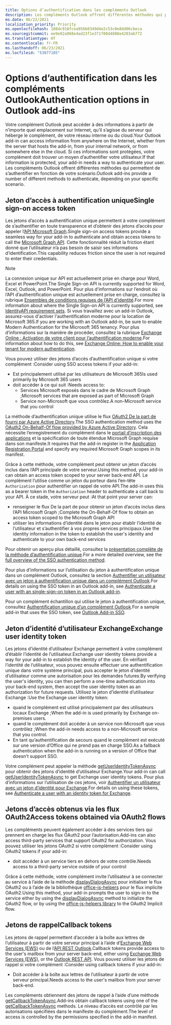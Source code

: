 ```yaml
---
title: Options d’authentification dans les compléments Outlook
description: Les compléments Outlook offrent différentes méthodes qui permettent de s’authentifier en fonction de votre scénario.
ms.date: 06/22/2021
localization_priority: Priority
ms.openlocfilehash: 108dc918fcea956b8349d4e2c53c0e8dd06cbeca
ms.sourcegitcommit: ee9e92a968e4ad23f1e371f00d4888e4203ab772
ms.translationtype: HT
ms.contentlocale: fr-FR
ms.lasthandoff: 06/23/2021
ms.locfileid: "53077105"
---
```

# <a name="authentication-options-in-outlook-add-ins"></a><span data-ttu-id="63b6c-103">Options d’authentification dans les compléments Outlook</span><span class="sxs-lookup"><span data-stu-id="63b6c-103">Authentication options in Outlook add-ins</span></span>

<span data-ttu-id="63b6c-104">Votre complément Outlook peut accéder à des informations à partir de n’importe quel emplacement sur Internet, qu’il s’agisse du serveur qui héberge le complément, de votre réseau interne ou du cloud.</span><span class="sxs-lookup"><span data-stu-id="63b6c-104">Your Outlook add-in can access information from anywhere on the Internet, whether from the server that hosts the add-in, from your internal network, or from somewhere else in the cloud.</span></span> <span data-ttu-id="63b6c-105">Si ces informations sont protégées, votre complément doit trouver un moyen d’authentifier votre utilisateur.</span><span class="sxs-lookup"><span data-stu-id="63b6c-105">If that information is protected, your add-in needs a way to authenticate your user.</span></span> <span data-ttu-id="63b6c-106">Les compléments Outlook offrent différentes méthodes qui permettent de s’authentifier en fonction de votre scénario.</span><span class="sxs-lookup"><span data-stu-id="63b6c-106">Outlook add-ins provide a number of different methods to authenticate, depending on your specific scenario.</span></span>

## <a name="single-sign-on-access-token"></a><span data-ttu-id="63b6c-107">Jeton d’accès à authentification unique</span><span class="sxs-lookup"><span data-stu-id="63b6c-107">Single sign-on access token</span></span>

<span data-ttu-id="63b6c-108">Les jetons d’accès à authentification unique permettent à votre complément de s’authentifier en toute transparence et d’obtenir des jetons d’accès pour appeler l’[API Microsoft Graph](/graph/overview).</span><span class="sxs-lookup"><span data-stu-id="63b6c-108">Single sign-on access tokens provide a seamless way for your add-in to authenticate and obtain access tokens to call the [Microsoft Graph API](/graph/overview).</span></span> <span data-ttu-id="63b6c-109">Cette fonctionnalité réduit la friction étant donné que l’utilisateur n’a pas besoin de saisir ses informations d’identification.</span><span class="sxs-lookup"><span data-stu-id="63b6c-109">This capability reduces friction since the user is not required to enter their credentials.</span></span>

> [!NOTE]
> <span data-ttu-id="63b6c-110">La connexion unique sur API est actuellement prise en charge pour Word, Excel et PowerPoint.</span><span class="sxs-lookup"><span data-stu-id="63b6c-110">The Single Sign-on API is currently supported for Word, Excel, Outlook, and PowerPoint.</span></span> <span data-ttu-id="63b6c-111">Pour plus d’informations sur l’endroit où l’API d’authentification unique est actuellement prise en charge, consultez la rubrique [Ensembles de conditions requises de l’API d’identité](../reference/requirement-sets/identity-api-requirement-sets.md).</span><span class="sxs-lookup"><span data-stu-id="63b6c-111">For more information about where the Single Sign-on API is currently supported, see [IdentityAPI requirement sets](../reference/requirement-sets/identity-api-requirement-sets.md).</span></span>
> <span data-ttu-id="63b6c-112">Si vous travaillez avec un add-in Outlook, assurez-vous d'activer l'authentification moderne pour la location de Microsoft 365.</span><span class="sxs-lookup"><span data-stu-id="63b6c-112">If you are working with an Outlook add-in, be sure to enable Modern Authentication for the Microsoft 365 tenancy.</span></span> <span data-ttu-id="63b6c-113">Pour plus d’informations sur la manière de procéder, consultez la rubrique [Exchange Online : Activation de votre client pour l’authentification moderne](https://social.technet.microsoft.com/wiki/contents/articles/32711.exchange-online-how-to-enable-your-tenant-for-modern-authentication.aspx).</span><span class="sxs-lookup"><span data-stu-id="63b6c-113">For information about how to do this, see [Exchange Online: How to enable your tenant for modern authentication](https://social.technet.microsoft.com/wiki/contents/articles/32711.exchange-online-how-to-enable-your-tenant-for-modern-authentication.aspx).</span></span>

<span data-ttu-id="63b6c-114">Vous pouvez utiliser des jetons d’accès d’authentification unique si votre complément :</span><span class="sxs-lookup"><span data-stu-id="63b6c-114">Consider using SSO access tokens if your add-in:</span></span>

- <span data-ttu-id="63b6c-115">Est principalement utilisé par les utilisateurs de Microsoft 365</span><span class="sxs-lookup"><span data-stu-id="63b6c-115">Is used primarily by Microsoft 365 users</span></span>
- <span data-ttu-id="63b6c-116">doit accéder à ce qui suit :</span><span class="sxs-lookup"><span data-stu-id="63b6c-116">Needs access to:</span></span>
  - <span data-ttu-id="63b6c-117">Services Microsoft exposés dans le cadre de Microsoft Graph ;</span><span class="sxs-lookup"><span data-stu-id="63b6c-117">Microsoft services that are exposed as part of Microsoft Graph</span></span>
  - <span data-ttu-id="63b6c-118">Service non-Microsoft que vous contrôlez.</span><span class="sxs-lookup"><span data-stu-id="63b6c-118">A non-Microsoft service that you control</span></span>

<span data-ttu-id="63b6c-119">La méthode d’authentification unique utilise le flux [OAuth2 De la part de fourni par Azure Active Directory](/azure/active-directory/develop/active-directory-v2-protocols-oauth-on-behalf-of).</span><span class="sxs-lookup"><span data-stu-id="63b6c-119">The SSO authentication method uses the [OAuth2 On-Behalf-Of flow provided by Azure Active Directory](/azure/active-directory/develop/active-directory-v2-protocols-oauth-on-behalf-of).</span></span> <span data-ttu-id="63b6c-120">Cela nécessite l’enregistrement du complément dans le [portail d’inscription des applications](https://apps.dev.microsoft.com/) et la spécification de toute étendue Microsoft Graph requise dans son manifeste.</span><span class="sxs-lookup"><span data-stu-id="63b6c-120">It requires that the add-in register in the [Application Registration Portal](https://apps.dev.microsoft.com/) and specify any required Microsoft Graph scopes in its manifest.</span></span>

<span data-ttu-id="63b6c-121">Grâce à cette méthode, votre complément peut obtenir un jeton d’accès inclus dans l’API principale de votre serveur.</span><span class="sxs-lookup"><span data-stu-id="63b6c-121">Using this method, your add-in can obtain an access token scoped to your server back-end API.</span></span> <span data-ttu-id="63b6c-122">Le complément l’utilise comme un jeton du porteur dans l’en-tête `Authorization` pour authentifier un rappel de votre API.</span><span class="sxs-lookup"><span data-stu-id="63b6c-122">The add-in uses this as a bearer token in the `Authorization` header to authenticate a call back to your API.</span></span> <span data-ttu-id="63b6c-123">À ce stade, votre serveur peut :</span><span class="sxs-lookup"><span data-stu-id="63b6c-123">At that point your server can:</span></span>

- <span data-ttu-id="63b6c-124">renseigner le flux De la part de pour obtenir un jeton d’accès inclus dans l’API Microsoft Graph ;</span><span class="sxs-lookup"><span data-stu-id="63b6c-124">Complete the On-Behalf-Of flow to obtain an access token scoped to the Microsoft Graph API</span></span>
- <span data-ttu-id="63b6c-125">utiliser les informations d’identité dans le jeton pour établir l’identité de l’utilisateur et s’authentifier à vos propres services principaux.</span><span class="sxs-lookup"><span data-stu-id="63b6c-125">Use the identity information in the token to establish the user's identity and authenticate to your own back-end services</span></span>

<span data-ttu-id="63b6c-126">Pour obtenir un aperçu plus détaillé, consultez la [présentation complète de la méthode d’authentification unique](../develop/sso-in-office-add-ins.md).</span><span class="sxs-lookup"><span data-stu-id="63b6c-126">For a more detailed overview, see the [full overview of the SSO authentication method](../develop/sso-in-office-add-ins.md).</span></span>

<span data-ttu-id="63b6c-127">Pour plus d’informations sur l’utilisation du jeton à authentification unique dans un complément Outlook, consultez la section [Authentifier un utilisateur avec un jeton à authentification unique dans un complément Outlook](authenticate-a-user-with-an-sso-token.md).</span><span class="sxs-lookup"><span data-stu-id="63b6c-127">For details on using the SSO token in an Outlook add-in, see [Authenticate a user with an single-sign-on token in an Outlook add-in](authenticate-a-user-with-an-sso-token.md).</span></span>

<span data-ttu-id="63b6c-128">Pour un complément échantillon qui utilise le jeton à authentification unique, consultez [Authentification unique d’un complément Outlook](https://github.com/OfficeDev/Outlook-Add-in-SSO).</span><span class="sxs-lookup"><span data-stu-id="63b6c-128">For a sample add-in that uses the SSO token, see [Outlook Add-in SSO](https://github.com/OfficeDev/Outlook-Add-in-SSO).</span></span>

## <a name="exchange-user-identity-token"></a><span data-ttu-id="63b6c-129">Jeton d’identité d’utilisateur Exchange</span><span class="sxs-lookup"><span data-stu-id="63b6c-129">Exchange user identity token</span></span>

<span data-ttu-id="63b6c-130">Les jetons d’identité d’utilisateur Exchange permettent à votre complément d’établir l’identité de l’utilisateur.</span><span class="sxs-lookup"><span data-stu-id="63b6c-130">Exchange user identity tokens provide a way for your add-in to establish the identity of the user.</span></span> <span data-ttu-id="63b6c-131">En vérifiant l’identité de l’utilisateur, vous pouvez ensuite effectuer une authentification unique dans votre système principal, puis accepter le jeton d’identité d’utilisateur comme une autorisation pour les demandes futures.</span><span class="sxs-lookup"><span data-stu-id="63b6c-131">By verifying the user's identity, you can then perform a one-time authentication into your back-end system, then accept the user identity token as an authorization for future requests.</span></span> <span data-ttu-id="63b6c-132">Utilisez le jeton d’identité d’utilisateur Exchange :</span><span class="sxs-lookup"><span data-stu-id="63b6c-132">Use the Exchange user identity token:</span></span>

- <span data-ttu-id="63b6c-133">quand le complément est utilisé principalement par des utilisateurs locaux Exchange ;</span><span class="sxs-lookup"><span data-stu-id="63b6c-133">When the add-in is used primarily by Exchange on-premises users.</span></span>
- <span data-ttu-id="63b6c-134">quand le complément doit accéder à un service non-Microsoft que vous contrôlez ;</span><span class="sxs-lookup"><span data-stu-id="63b6c-134">When the add-in needs access to a non-Microsoft service that you control.</span></span>
- <span data-ttu-id="63b6c-135">En tant qu’authentification de secours quand le complément est exécuté sur une version d’Office qui ne prend pas en charge SSO.</span><span class="sxs-lookup"><span data-stu-id="63b6c-135">As a fallback authentication when the add-in is running on a version of Office that doesn't support SSO.</span></span>

<span data-ttu-id="63b6c-136">Votre complément peut appeler la méthode [getUserIdentityTokenAsync](/javascript/api/outlook/office.mailbox#getuseridentitytokenasync-callback--usercontext-) pour obtenir des jetons d’identité d’utilisateur Exchange.</span><span class="sxs-lookup"><span data-stu-id="63b6c-136">Your add-in can call [getUserIdentityTokenAsync](/javascript/api/outlook/office.mailbox#getuseridentitytokenasync-callback--usercontext-) to get Exchange user identity tokens.</span></span> <span data-ttu-id="63b6c-137">Pour plus d’informations sur l’utilisation de ces jetons, voir [Authentifier un utilisateur avec un jeton d’identité pour Exchange](authenticate-a-user-with-an-identity-token.md).</span><span class="sxs-lookup"><span data-stu-id="63b6c-137">For details on using these tokens, see [Authenticate a user with an identity token for Exchange](authenticate-a-user-with-an-identity-token.md).</span></span>

## <a name="access-tokens-obtained-via-oauth2-flows"></a><span data-ttu-id="63b6c-138">Jetons d’accès obtenus via les flux OAuth2</span><span class="sxs-lookup"><span data-stu-id="63b6c-138">Access tokens obtained via OAuth2 flows</span></span>

<span data-ttu-id="63b6c-139">Les compléments peuvent également accéder à des services tiers qui prennent en charge les flux OAuth2 pour l’autorisation.</span><span class="sxs-lookup"><span data-stu-id="63b6c-139">Add-ins can also access third-party services that support OAuth2 for authorization.</span></span> <span data-ttu-id="63b6c-140">Vous pouvez utiliser les jetons OAuth2 si votre complément :</span><span class="sxs-lookup"><span data-stu-id="63b6c-140">Consider using OAuth2 tokens if your add-in:</span></span>

- <span data-ttu-id="63b6c-141">doit accéder à un service tiers en dehors de votre contrôle.</span><span class="sxs-lookup"><span data-stu-id="63b6c-141">Needs access to a third-party service outside of your control</span></span>

<span data-ttu-id="63b6c-142">Grâce à cette méthode, votre complément invite l’utilisateur à se connecter au service à l’aide de la méthode [displayDialogAsync](/javascript/api/office/office.ui#displaydialogasync-startaddress--options--callback-) pour initialiser le flux OAuth2 ou à l’aide de la bibliothèque [office-js-helpers](https://github.com/OfficeDev/office-js-helpers) pour le flux implicite OAuth2.</span><span class="sxs-lookup"><span data-stu-id="63b6c-142">Using this method, your add-in prompts the user to sign-in to the service either by using the [displayDialogAsync](/javascript/api/office/office.ui#displaydialogasync-startaddress--options--callback-) method to initialize the OAuth2 flow, or by using the [office-js-helpers library](https://github.com/OfficeDev/office-js-helpers) to the OAuth2 Implicit flow.</span></span>

## <a name="callback-tokens"></a><span data-ttu-id="63b6c-143">Jetons de rappel</span><span class="sxs-lookup"><span data-stu-id="63b6c-143">Callback tokens</span></span>

<span data-ttu-id="63b6c-144">Les jetons de rappel permettent d’accéder à la boîte aux lettres de l’utilisateur à partir de votre serveur principal à l’aide d’[Exchange Web Services (EWS)](/exchange/client-developer/exchange-web-services/explore-the-ews-managed-api-ews-and-web-services-in-exchange) ou de l’[API REST Outlook](/previous-versions/office/office-365-api/api/version-2.0/use-outlook-rest-api).</span><span class="sxs-lookup"><span data-stu-id="63b6c-144">Callback tokens provide access to the user's mailbox from your server back-end, either using [Exchange Web Services (EWS)](/exchange/client-developer/exchange-web-services/explore-the-ews-managed-api-ews-and-web-services-in-exchange), or the [Outlook REST API](/previous-versions/office/office-365-api/api/version-2.0/use-outlook-rest-api).</span></span> <span data-ttu-id="63b6c-145">Vous pouvez utiliser les jetons de rappel si votre complément :</span><span class="sxs-lookup"><span data-stu-id="63b6c-145">Consider using callback tokens if your add-in:</span></span>

- <span data-ttu-id="63b6c-146">Doit accéder à la boîte aux lettres de l’utilisateur à partir de votre serveur principal.</span><span class="sxs-lookup"><span data-stu-id="63b6c-146">Needs access to the user's mailbox from your server back-end.</span></span>

<span data-ttu-id="63b6c-147">Les compléments obtiennent des jetons de rappel à l’aide d’une méthode [getCallbackTokenAsync](../reference/objectmodel/preview-requirement-set/office.context.mailbox.md#methods).</span><span class="sxs-lookup"><span data-stu-id="63b6c-147">Add-ins obtain callback tokens using one of the [getCallbackTokenAsync](../reference/objectmodel/preview-requirement-set/office.context.mailbox.md#methods) methods.</span></span> <span data-ttu-id="63b6c-148">Le niveau d’accès est contrôlé par les autorisations spécifiées dans le manifeste du complément.</span><span class="sxs-lookup"><span data-stu-id="63b6c-148">The level of access is controlled by the permissions specified in the add-in manifest.</span></span>
